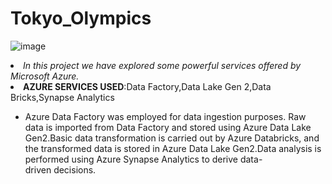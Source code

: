 # Tokyo_Olympics
![image](https://github.com/suryaprakashvijayaraghavan/Tokyo_Olympics/assets/127772906/b998d4f4-32a1-4ee7-81e7-362d979bbf52)
*<li>In this project we have explored some powerful services offered by Microsoft Azure.</li>*
**<li>AZURE SERVICES USED**:Data Factory,Data Lake Gen 2,Data Bricks,Synapse Analytics</li>
+ Azure Data Factory was employed for data ingestion purposes. Raw data is imported from Data Factory and stored using Azure Data Lake Gen2.Basic data transformation is carried out by Azure Databricks, and the transformed data is stored in Azure Data Lake Gen2.Data analysis is performed using Azure Synapse Analytics to derive data-driven decisions.
